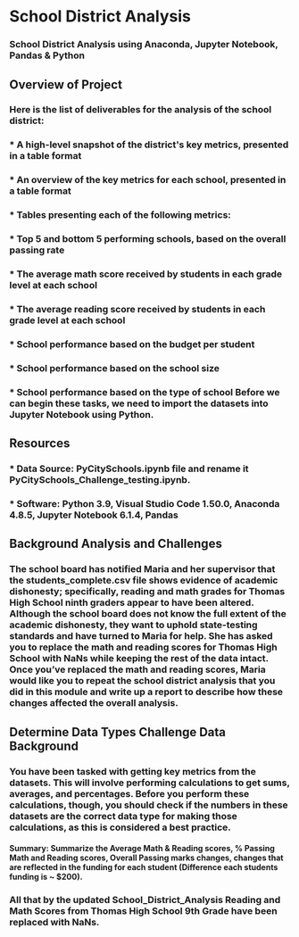 # School District Analysis
### School District Analysis using Anaconda, Jupyter Notebook, Pandas & Python

## Overview of Project
### Here is the list of deliverables for the analysis of the school district:

### * A high-level snapshot of the district's key metrics, presented in a table format
### * An overview of the key metrics for each school, presented in a table format
### * Tables presenting each of the following metrics:
  ### * Top 5 and bottom 5 performing schools, based on the overall passing rate
  ### * The average math score received by students in each grade level at each school
  ### * The average reading score received by students in each grade level at each school
  ### * School performance based on the budget per student
  ### * School performance based on the school size
  ### * School performance based on the type of school Before we can begin these tasks, we need to import the datasets into Jupyter Notebook using Python.
## Resources
### * Data Source: PyCitySchools.ipynb file and rename it PyCitySchools_Challenge_testing.ipynb.
### * Software: Python 3.9, Visual Studio Code 1.50.0, Anaconda 4.8.5, Jupyter Notebook 6.1.4, Pandas

## Background Analysis and Challenges
### The school board has notified Maria and her supervisor that the students_complete.csv file shows evidence of academic dishonesty; specifically, reading and math grades for Thomas High School ninth graders appear to have been altered. Although the school board does not know the full extent of the academic dishonesty, they want to uphold state-testing standards and have turned to Maria for help. She has asked you to replace the math and reading scores for Thomas High School with NaNs while keeping the rest of the data intact. Once you’ve replaced the math and reading scores, Maria would like you to repeat the school district analysis that you did in this module and write up a report to describe how these changes affected the overall analysis.

## Determine Data Types Challenge Data Background
### You have been tasked with getting key metrics from the datasets. This will involve performing calculations to get sums, averages, and percentages. Before you perform these calculations, though, you should check if the numbers in these datasets are the correct data type for making those calculations, as this is considered a best practice.

#### Summary: Summarize the Average Math & Reading scores, % Passing Math and Reading scores, Overall Passing marks changes, changes that are reflected in the funding for each student (Difference each students funding is ~ $200).
### All that by the updated School_District_Analysis Reading and Math Scores from Thomas High School 9th Grade have been replaced with NaNs.
